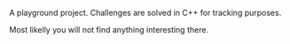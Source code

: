 A playground project. Challenges are solved in C++ for tracking purposes.

Most likelly you will not find anything interesting there.

